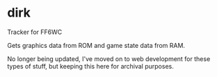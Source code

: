 # dirk
Tracker for FF6WC

Gets graphics data from ROM and game state data from RAM.

No longer being updated, I've moved on to web development for these types of stuff, but keeping this here for archival purposes.
